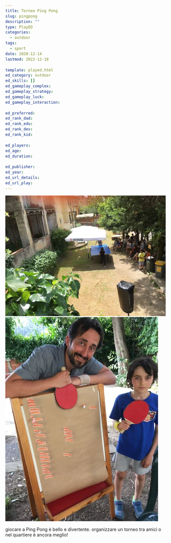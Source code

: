```yaml
---
title: Torneo Ping Pong
slug: pingpong
description: ""
type: PlayED
categories:
  - outdoor
tags:
  - sport
date: 2020-12-14
lastmod: 2022-12-18

template: played.html
ed_category: outdoor
ed_skills: []
ed_gameplay_complex: 
ed_gameplay_strategy: 
ed_gameplay_luck: 
ed_gameplay_interaction: 

ed_preferred: 
ed_rank_dad: 
ed_rank_edu: 
ed_rank_dev: 
ed_rank_kid: 

ed_players: 
ed_age: 
ed_duration: 

ed_publisher: 
ed_year: 
ed_url_details: 
ed_url_play: 
---
```


![](../../assets/img/played/outdoor/pingpong.webp)
![](../../assets/img/played/outdoor/pingpong_torneo.webp)

giocare a Ping Pong è bello e divertente.
organizzare un torneo tra amici o nel quartiere è ancora meglio!
